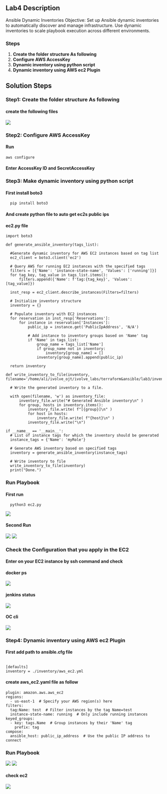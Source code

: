 ## Lab4 Description 

 Ansible Dynamic Inventories Objective: Set up Ansible dynamic inventories to automatically discover and manage infrastructure. Use dynamic inventories to scale playbook execution across different environments.

### Steps 
1. **Create the folder structure As following**
2. **Configure AWS AccessKey**
3. **Dynamic inventory using python script**
4. **Dynamic inventory using AWS ec2 Plugin**




## Solution Steps

### Step1: Create the folder structure As following

  #### create the following files

  ![](https://github.com/AliKhamed/ivolve_labs/blob/main/terraform/lab3/screenshots/tree.png)
 
### Step2: Configure AWS AccessKey

#### Run 
  ```
  aws configure

  ```
#### Enter AccessKey ID and SecretAccessKey


### Step3: Make dynamic inventory using python script
#### First install boto3 
```
  pip install boto3

```
#### And create python file to auto get ec2s public ips
#### ec2.py file
  ```
import boto3

def generate_ansible_inventory(tags_list):
    
    #Generate dynamic inventory for AWS EC2 instances based on tag list
    ec2_client = boto3.client('ec2')

    # Query AWS for running EC2 instances with the specified tags
    filters = [{'Name': 'instance-state-name', 'Values': ['running']}]
    for tag_key, tag_value in tags_list.items():
        filters.append({'Name': f'tag:{tag_key}', 'Values': [tag_value]})

    inst_resp = ec2_client.describe_instances(Filters=filters)

    # Initialize inventory structure
    inventory = {}

    # Populate inventory with EC2 instances
    for reservation in inst_resp['Reservations']:
        for instance in reservation['Instances']:
            public_ip = instance.get('PublicIpAddress', 'N/A')

            # Add instance to inventory groups based on 'Name' tag
            if 'Name' in tags_list:
                group_name = tags_list['Name']
                if group_name not in inventory:
                    inventory[group_name] = []
                inventory[group_name].append(public_ip)

    return inventory

def write_inventory_to_file(inventory, filename='/home/ali/ivolve_ojt/ivolve_labs/terraform&ansible/lab3/inventory'):

    # Write the generated inventory to a file.

    with open(filename, 'w') as inventory_file:
        inventory_file.write("# Generated Ansible inventory\n" )
        for group, hosts in inventory.items():
            inventory_file.write( f"[{group}]\n" )
            for host in hosts:
                inventory_file.write( f"{host}\n" )
            inventory_file.write("\n")

if __name__ == '__main__':
    # List of instance tags for which the inventory should be generated
    instance_tags = {'Name': 'myRole'}

    # Generate AWS inventory based on specified tags
    inventory = generate_ansible_inventory(instance_tags)

    # Write inventory to file
    write_inventory_to_file(inventory)
    print("Done.")

  ```
### Run Playbook
#### First run 
```
  python3 ec2.py

```
![](https://github.com/AliKhamed/ivolve_labs/blob/main/terraform/lab3/screenshots/runScript.png)

#### Second Run

![](https://github.com/AliKhamed/ivolve_labs/blob/main/terraform/lab3/screenshots/apply1.png)
![](https://github.com/AliKhamed/ivolve_labs/blob/main/terraform/lab3/screenshots/frun.png)


### Check the Configuration that you apply in the EC2
#### Enter on your EC2 instance by ssh command and check 
#### docker ps
  ![](https://github.com/AliKhamed/ivolve_labs/blob/main/terraform/lab3/screenshots/docker.png)

#### jenkins status
![](https://github.com/AliKhamed/ivolve_labs/blob/main/terraform/lab3/screenshots/jenkins.png)

#### OC cli
  ![](https://github.com/AliKhamed/ivolve_labs/blob/main/terraform/lab3/screenshots/oc.png)


### Step4: Dynamic inventory using AWS ec2 Plugin
#### First add path to ansible.cfg file
```

[defaults]
inventory = ./inventory/aws_ec2.yml

```
#### create aws_ec2.yaml file as follow

```
plugin: amazon.aws.aws_ec2
regions:
  - us-east-1  # Specify your AWS region(s) here
filters:
  tag:Name: test  # Filter instances by the tag Name=test
  instance-state-name: running  # Only include running instances
keyed_groups:
  - key: tags.Name  # Group instances by their 'Name' tag
    prefix: tag
compose:
  ansible_host: public_ip_address  # Use the public IP address to connect

```
### Run Playbook

![](https://github.com/AliKhamed/ivolve_labs/blob/main/Ansible/lab4/screenshots/papply.png)
![](https://github.com/AliKhamed/ivolve_labs/blob/main/Ansible/lab4/screenshots/papply2.png)
#### check ec2
![](https://github.com/AliKhamed/ivolve_labs/blob/main/Ansible/lab4/screenshots/pcheck.png)





  

